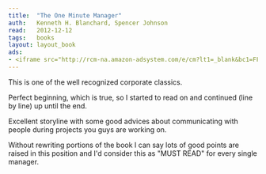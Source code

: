 ```yaml
---
title:	"The One Minute Manager"
auth:	Kenneth H. Blanchard, Spencer Johnson
read:	2012-12-12
tags:	books
layout: layout_book
ads:
- <iframe src="http://rcm-na.amazon-adsystem.com/e/cm?lt1=_blank&bc1=FFFFFF&IS2=1&npa=1&bg1=FFFFFF&fc1=000000&lc1=FF0000&t=wojcadamkoszh-20&o=1&p=8&l=as4&m=amazon&f=ifr&ref=ss_til&asins=0688014291" style="width:120px;height:240px;" scrolling="no" marginwidth="0" marginheight="0" frameborder="0"></iframe>
---
```

This is one of the well recognized corporate classics.

Perfect beginning, which is true, so I started to read on and continued
(line by line) up until the end.

Excellent storyline with some good advices about communicating with people
during projects you guys are working on.

Without rewriting portions of the book I can say lots of good points are
raised in this position and I'd consider this as "MUST READ" for every
single manager.
